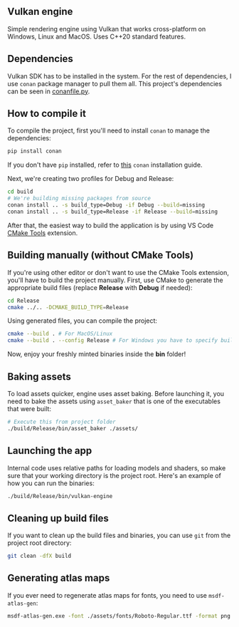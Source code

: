 ## Vulkan engine

Simple rendering engine using Vulkan that works cross-platform on Windows, Linux and MacOS. Uses C++20 standard features.

## Dependencies

Vulkan SDK has to be installed in the system. For the rest of dependencies, I use `conan` package manager to pull them all. This project's dependencies can be seen in [conanfile.py](./conanfile.py).

## How to compile it

To compile the project, first you'll need to install `conan` to manage the dependencies:

```sh
pip install conan
```

If you don't have `pip` installed, refer to [this](https://docs.conan.io/en/latest/installation.html) `conan` installation guide.

Next, we're creating two profiles for Debug and Release:

```sh
cd build
# We're building missing packages from source
conan install .. -s build_type=Debug -if Debug --build=missing
conan install .. -s build_type=Release -if Release --build=missing
```

After that, the easiest way to build the application is by using VS Code [CMake Tools](https://marketplace.visualstudio.com/items?itemName=ms-vscode.cmake-tools) extension.

## Building manually (without CMake Tools)

If you're using other editor or don't want to use the CMake Tools extension, you'll have to build the project manually.
First, use CMake to generate the appropriate build files (replace **Release** with **Debug** if needed):

```sh
cd Release
cmake ../.. -DCMAKE_BUILD_TYPE=Release
```

Using generated files, you can compile the project:

```sh
cmake --build . # For MacOS/Linux
cmake --build . --config Release # For Windows you have to specify build type
```

Now, enjoy your freshly minted binaries inside the **bin** folder!

## Baking assets

To load assets quicker, engine uses asset baking. Before launching it, you need to bake the assets using `asset_baker` that is one of the executables that were built:

```sh
# Execute this from project folder
./build/Release/bin/asset_baker ./assets/
```

## Launching the app

Internal code uses relative paths for loading models and shaders, so make sure that your working directory is the project root. Here's an example of how you can run the binaries:

```sh
./build/Release/bin/vulkan-engine
```

## Cleaning up build files

If you want to clean up the build files and binaries, you can use `git` from the project root directory:

```sh
git clean -dfX build
```

## Generating atlas maps

If you ever need to regenerate atlas maps for fonts, you need to use `msdf-atlas-gen`:

```sh
msdf-atlas-gen.exe -font ./assets/fonts/Roboto-Regular.ttf -format png -imageout ./assets/fonts/Roboto-Regular.png -charset ./assets/fonts/charset.txt -type mtsdf -dimensions 512 512 -pxrange 4
```
